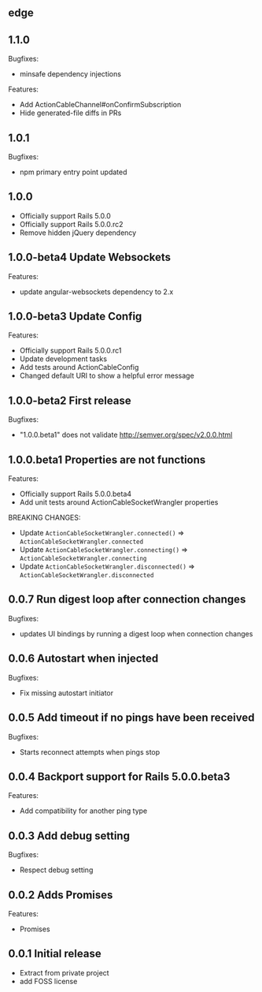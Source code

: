 ## edge

## 1.1.0

Bugfixes:
  - minsafe dependency injections

Features:
  - Add ActionCableChannel#onConfirmSubscription
  - Hide generated-file diffs in PRs

## 1.0.1

Bugfixes:
  - npm primary entry point updated

## 1.0.0
  - Officially support Rails 5.0.0
  - Officially support Rails 5.0.0.rc2
  - Remove hidden jQuery dependency

## 1.0.0-beta4 Update Websockets

Features:
  - update angular-websockets dependency to 2.x

## 1.0.0-beta3 Update Config

Features:
  - Officially support Rails 5.0.0.rc1
  - Update development tasks
  - Add tests around ActionCableConfig
  - Changed default URI to show a helpful error message

## 1.0.0-beta2  First release

Bugfixes:
  - "1.0.0.beta1" does not validate http://semver.org/spec/v2.0.0.html

## 1.0.0.beta1  Properties are not functions

Features:
  - Officially support Rails 5.0.0.beta4
  - Add unit tests around ActionCableSocketWrangler properties

BREAKING CHANGES:
  - Update `ActionCableSocketWrangler.connected()` => `ActionCableSocketWrangler.connected`
  - Update `ActionCableSocketWrangler.connecting()` => `ActionCableSocketWrangler.connecting`
  - Update `ActionCableSocketWrangler.disconnected()` => `ActionCableSocketWrangler.disconnected`

## 0.0.7  Run digest loop after connection changes

Bugfixes:
  - updates UI bindings by running a digest loop when connection changes

## 0.0.6  Autostart when injected

Bugfixes:
  - Fix missing autostart initiator

## 0.0.5  Add timeout if no pings have been received

Bugfixes:
  - Starts reconnect attempts when pings stop

## 0.0.4  Backport support for Rails 5.0.0.beta3

Features:
  - Add compatibility for another ping type

## 0.0.3  Add debug setting

Bugfixes:
  - Respect debug setting

## 0.0.2  Adds Promises

Features:
  - Promises

## 0.0.1  Initial release

  - Extract from private project
  - add FOSS license
